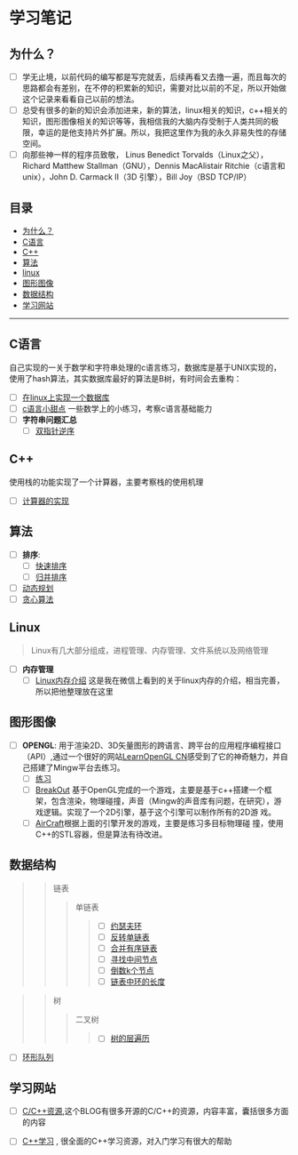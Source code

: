 # 学习笔记

## 为什么？
- [ ] 学无止境，以前代码的编写都是写完就丢，后续再看又去撸一遍，而且每次的思路都会有差别，在不停的积累新的知识，需要对比以前的不足，所以开始做这个记录来看看自己以前的想法。
- [ ] 总受有很多的新的知识会添加进来，新的算法，linux相关的知识，c++相关的知识，图形图像相关的知识等等，我相信我的大脑内存受制于人类共同的极         限，幸运的是他支持片外扩展。所以，我把这里作为我的永久非易失性的存储空间。
- [ ] 向那些神一样的程序员致敬， Linus Benedict           Torvalds（Linux之父），Richard Matthew Stallman（GNU），Dennis MacAlistair Ritchie（c语言和unix），John D. Carmack II（3D 引擎），Bill Joy（BSD TCP/IP）

## 目录
- [为什么？](#为什么？)
- [C语言](#C语言)
- [C++](#C++)
- [算法](#算法)
- [linux](#linux)
- [图形图像](#图形图像)
- [数据结构](#数据结构)
- [学习网站](#学习网站)

---
## C语言
自己实现的一关于数学和字符串处理的c语言练习，数据库是基于UNIX实现的，使用了hash算法，其实数据库最好的算法是B树，有时间会去重构：
- [ ] [在linux上实现一个数据库](https://github.com/ShireHong/unix_c_db) 
- [ ] [c语言小甜点](https://github.com/ShireHong/algorithm-note/tree/master/c)
       一些数学上的小练习，考察c语言基础能力
- [ ] **字符串问题汇总**
    - [ ] [双指针逆序](https://github.com/ShireHong/algorithm-note/blob/master/string/str_reverse.c)

## C++
使用栈的功能实现了一个计算器，主要考察栈的使用机理
- [ ] [计算器的实现](https://github.com/ShireHong/algorithm-note/tree/master/c%2B%2B/calculator)

## 算法
- [ ]  **排序**:
    - [ ] [快速排序](https://github.com/ShireHong/algorithm-note/tree/master/sort) 
    - [ ] [归并排序](https://github.com/ShireHong/algorithm-note/tree/master/sort)
- [ ] [动态规划](https://github.com/ShireHong/algorithm-note/tree/master/dp) 
- [ ] [贪心算法](https://github.com/ShireHong/algorithm-note/tree/master/greedy) 

## Linux
 > Linux有几大部分组成，进程管理、内存管理、文件系统以及网络管理
- [ ] **内存管理**
  - [ ] [Linux内存介绍](https://github.com/ShireHong/algorithm-note/blob/master/linux/mem/linux_mem.md) 这是我在微信上看到的关于linux内存的介绍，相当完善，所以把他整理放在这里

## 图形图像
- [ ] **OPENGL**:
  用于渲染2D、3D矢量图形的跨语言、跨平台的应用程序编程接口（API）,通过一个很好的网站[LearnOpenGL CN](https://learnopengl-cn.github.io/)感受到了它的神奇魅力，并自己搭建了Mingw平台去练习。
    - [ ] [练习](https://github.com/ShireHong/OpenGL/tree/master/OpenGL)
    - [ ] [BreakOut](https://github.com/ShireHong/OpenGL/tree/master/my_game/breakout) 基于OpenGL完成的一个游戏，主要是基于c++搭建一个框                     架，包含渲染，物理碰撞，声音（Mingw的声音库有问题，在研究），游戏逻辑。实现了一个2D引擎，基于这个引擎可以制作所有的2D游                     戏。
    - [ ] [AirCraft](https://github.com/ShireHong/OpenGL/tree/master/my_game/aircraft)根据上面的引擎开发的游戏，主要是练习多目标物理碰                       撞，使用C++的STL容器，但是算法有待改进。
 
 ## 数据结构
 >> 链表
 >>> 单链表
 >>>> - [ ] [约瑟夫环](https://github.com/ShireHong/algorithm-note/blob/master/%E6%95%B0%E6%8D%AE%E7%BB%93%E6%9E%84/%E9%93%BE%E8%A1%A8/Josephus_list.c)
 >>>> - [ ] [反转单链表](https://github.com/ShireHong/algorithm-note/blob/master/%E6%95%B0%E6%8D%AE%E7%BB%93%E6%9E%84/%E9%93%BE%E8%A1%A8/reverse_list.c)
 >>>> - [ ] [合并有序链表](https://github.com/ShireHong/algorithm-note/blob/master/%E6%95%B0%E6%8D%AE%E7%BB%93%E6%9E%84/%E9%93%BE%E8%A1%A8/merge_sort_list.c)
 >>>> - [ ] [寻找中间节点](https://github.com/ShireHong/algorithm-note/blob/master/%E6%95%B0%E6%8D%AE%E7%BB%93%E6%9E%84/%E9%93%BE%E8%A1%A8/find_mid_node_list.c)
 >>>> - [ ] [倒数k个节点](https://github.com/ShireHong/algorithm-note/blob/master/%E6%95%B0%E6%8D%AE%E7%BB%93%E6%9E%84/%E9%93%BE%E8%A1%A8/find_bottom_k_list.c)
 >>>> - [ ] [链表中环的长度](https://github.com/ShireHong/algorithm-note/blob/master/%E6%95%B0%E6%8D%AE%E7%BB%93%E6%9E%84/%E9%93%BE%E8%A1%A8/circle_length_list.c)

 >> 树
 >>> 二叉树
 >>>> - [ ] [树的层遍历](https://github.com/ShireHong/algorithm-note/blob/master/%E6%95%B0%E6%8D%AE%E7%BB%93%E6%9E%84/%E6%A0%91/tree_traversal.c)

 - [ ] [环形队列](https://github.com/ShireHong/algorithm-note/tree/master/%E6%95%B0%E6%8D%AE%E7%BB%93%E6%9E%84/%E7%8E%AF%E5%BD%A2%E9%98%9F%E5%88%97)


## 学习网站
- [ ] [C/C++资源](https://ezlippi.com/blog/2014/12/c-open-project.html),这个BLOG有很多开源的C/C++的资源，内容丰富，囊括很多方面的内容
- [ ] [C++学习](https://github.com/Light-City/CPlusPlusThings) , 很全面的C++学习资源，对入门学习有很大的帮助




